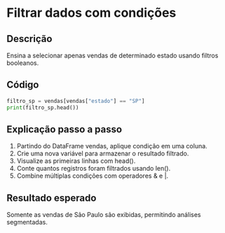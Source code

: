 # Filtrar dados com condições

## Descrição
Ensina a selecionar apenas vendas de determinado estado usando filtros booleanos.

## Código
```python
filtro_sp = vendas[vendas["estado"] == "SP"]
print(filtro_sp.head())
```

## Explicação passo a passo
1. Partindo do DataFrame vendas, aplique condição em uma coluna.
2. Crie uma nova variável para armazenar o resultado filtrado.
3. Visualize as primeiras linhas com head().
4. Conte quantos registros foram filtrados usando len().
5. Combine múltiplas condições com operadores & e |.

## Resultado esperado
Somente as vendas de São Paulo são exibidas, permitindo análises segmentadas.
